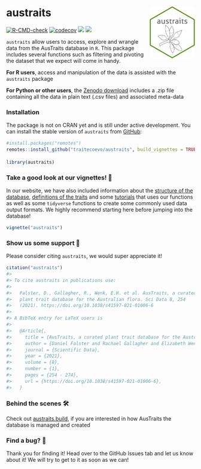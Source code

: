 
<!-- README.md is generated from README.Rmd. Please edit that file -->

# austraits <img src="man/figures/hexlogo.png" align="right" alt="" width="120" />

<!-- badges: start -->

[![R-CMD-check](https://github.com/traitecoevo/austraits/actions/workflows/R-CMD-check.yml/badge.svg)](https://github.com/traitecoevo/austraits/actions/workflows/R-CMD-check.yml)
[![codecov](https://codecov.io/gh/traitecoevo/austraits/branch/master/graph/badge.svg?token=JT1M0AMZ44)](https://codecov.io/gh/traitecoevo/austraits)
[![](https://img.shields.io/badge/doi-10.1038/s41597--021--01006--6-blue.svg)](https://doi.org/10.1038/s41597-021-01006-6)
[![](https://img.shields.io/badge/lifecycle-stable-brightgreen.svg)](https://lifecycle.r-lib.org/articles/stages.html#stable)
<!-- badges: end -->

`austraits` allow users to access, explore and wrangle data from the
AusTraits database in `R`. This package includes several functions such
as filtering and pivoting the dataset that we expect will come in handy.

**For R users**, access and manipulation of the data is assisted with
the `austraits` package

**For Python or other users**, the [Zenodo
download](https://zenodo.org/record/5112001#collapseTwo) includes a .zip
file containing all the data in plain text (.csv files) and associated
meta-data

### Installation

The package is not on CRAN yet and is still under active development.
You can install the stable version of `austraits` from
[GitHub](https://github.com/traitecoevo/austraits):

``` r
#install.packages("remotes")
remotes::install_github("traitecoevo/austraits", build_vignettes = TRUE)

library(austraits) 
```

### Take a good look at our vignettes! 👀

In our website, we have also included information about the [structure
of the
database](https://traitecoevo.github.io/austraits/articles/structure.html),
[definitions of the
traits](https://traitecoevo.github.io/austraits/articles/dictionary.html)
and some
[tutorials](https://traitecoevo.github.io/austraits/articles/austraits.html)
that uses our functions as well as some `tidyverse` functions to create
some commonly used data output formats. We highly recommend starting
here before jumping into the database!

``` r
vignette("austraits")
```

### Show us some support 💚

Please consider citing `austraits`, we would super appreciate it!

``` r
citation("austraits")
#> 
#> To cite austraits in publications use:
#> 
#>   Falster, D., Gallagher, R., Wenk, E.H. et al. AusTraits, a curated
#>   plant trait database for the Australian flora. Sci Data 8, 254
#>   (2021). https://doi.org/10.1038/s41597-021-01006-6
#> 
#> A BibTeX entry for LaTeX users is
#> 
#>   @Article{,
#>     title = {AusTraits, a curated plant trait database for the Australian flora},
#>     author = {Daniel Falster and Rachael Gallagher and Elizabeth Wenk et al.},
#>     journal = {Scientific Data},
#>     year = {2021},
#>     volume = {8},
#>     number = {1},
#>     pages = {254 - 274},
#>     url = {https://doi.org/10.1038/s41597-021-01006-6},
#>   }
```

### Behind the scenes 🛠

Check out
[austraits.build](http://traitecoevo.github.io/austraits.build/), if you
are interested in how AusTraits the database is managed and created

### Find a bug? 🐛

Thank you for finding it! Head over to the GitHub Issues tab and let us
know about it! We will try to get to it as soon as we can!
